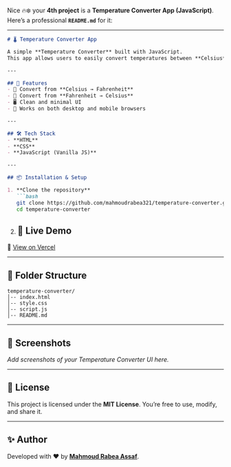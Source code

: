 Nice 🔥❄️ your **4th project** is a **Temperature Converter App (JavaScript)**.
Here’s a professional **`README.md`** for it:

---

````markdown
# 🌡️ Temperature Converter App

A simple **Temperature Converter** built with JavaScript.  
This app allows users to easily convert temperatures between **Celsius** and **Fahrenheit**.

---

## 🚀 Features
- 🔄 Convert from **Celsius → Fahrenheit**  
- 🔄 Convert from **Fahrenheit → Celsius**  
- 🖥️ Clean and minimal UI  
- 📱 Works on both desktop and mobile browsers  

---

## 🛠️ Tech Stack
- **HTML**  
- **CSS**  
- **JavaScript (Vanilla JS)**  

---

## 📦 Installation & Setup

1. **Clone the repository**  
   ```bash
   git clone https://github.com/mahmoudrabea321/temperature-converter.git
   cd temperature-converter
````

2. ## 🚀 Live Demo
🔗 [View on Vercel](https://change-tempature.vercel.app/)


---


## 📂 Folder Structure

```
temperature-converter/
│-- index.html
│-- style.css
│-- script.js
│-- README.md
```

---

## 📸 Screenshots

*Add screenshots of your Temperature Converter UI here.*

---

## 📜 License

This project is licensed under the **MIT License**.
You’re free to use, modify, and share it.

---

## ✨ Author

Developed with ❤️ by [**Mahmoud Rabea Assaf**](https://github.com/mahmoudrabea321).


